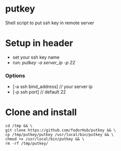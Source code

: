 # putkey
Shell script to put ssh key in remote server
# Setup in header
- set your ssh key name
- run: *putkey -a server_ip -p 22*
### Options
* [-a ssh bind_address] // your server ip
* [-p ssh port] // default 22
# Clone and install
```
cd /tmp && \
git clone https://github.com/fedorHub/putkey && \
cp /tmp/putkey/putkey /usr/local/bin/putkey && \
chmod +x /usr/local/bin/putkey && \
rm -rf /tmp/putkey/
```
